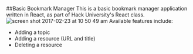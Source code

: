 ##Basic Bookmark Manager
This is a basic bookmark manager application written in React, as part of Hack University's React class.
![screen shot 2017-02-23 at 10 50 49 am](https://cloud.githubusercontent.com/assets/18266617/23274028/04acdc7a-f9b6-11e6-87ca-093aad1185e6.png)
Available features include:
 - Adding a topic
 - Adding a resource (URL and title)
 - Deleting a resource
